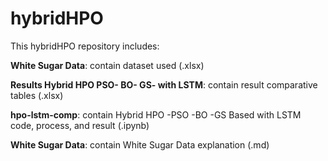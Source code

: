 # hybridHPO

This hybridHPO repository includes:  

**White Sugar Data**: contain dataset used (.xlsx)  

**Results Hybrid HPO PSO- BO- GS- with LSTM**: contain result comparative tables (.xlsx)  

**hpo-lstm-comp**: contain Hybrid HPO -PSO -BO -GS Based with LSTM code, process, and result (.ipynb)  

**White Sugar Data**: contain White Sugar Data explanation  (.md)

